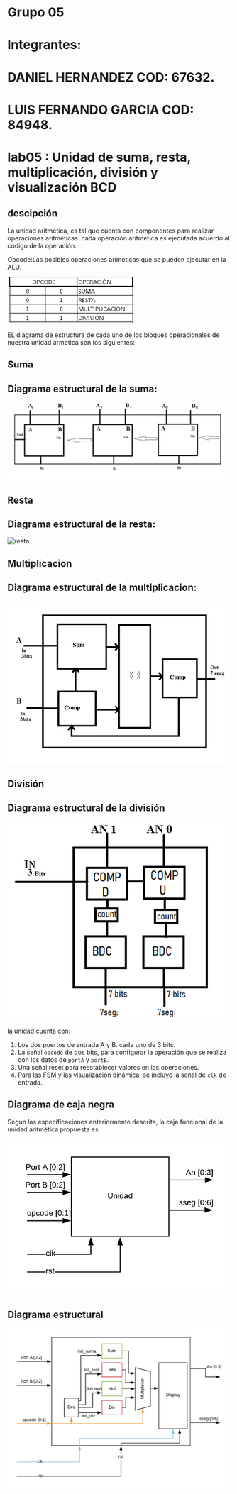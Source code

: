 # Grupo 05
# Integrantes:
# DANIEL HERNANDEZ COD: 67632.
# LUIS FERNANDO GARCIA COD: 84948.
# lab05 : Unidad de suma, resta, multiplicación, división y visualización BCD

## descipción 
La unidad aritmética, es tal que cuenta con componentes para realizar operaciones aritméticas. cada operación aritmética es ejecutada acuerdo al código de la operación. 

Opcode:Las posibles operaciones arimeticas que se pueden ejecutar en la ALU.

![Tabla operaciones](https://github.com/ELINGAP-7545/lab05-grupo_5/blob/master/IMAGENES/TABLA.png)

EL diagrama de estructura de cada uno de los bloques operacionales de nuestra unidad armetica son los siguientes:
        

## Suma 
## Diagrama estructural de la suma:
![Suma](https://raw.githubusercontent.com/ELINGAP-7545/lab05-grupo_5/master/IMAGENES/ESTRUCTURAL%20SUM4.bmp)


## Resta
## Diagrama estructural de la resta:
![resta]()


## Multiplicacion
## Diagrama estructural de la multiplicacion:
![multiplicacion](https://github.com/ELINGAP-7545/lab05-grupo_5/blob/master/IMAGENES/estructural%20multiplicador.jpg)


## División
## Diagrama estructural de la división
![division](https://github.com/ELINGAP-7545/lab05-grupo_5/blob/master/IMAGENES/diagrama%20estructural%20divi.png)
        

la unidad cuenta con:

1. Los dos puertos de entrada A y B. cada uno de  3 bits.
2. La señal `opcode` de dos bits, para configurar la operación que se realiza con los datos de `portA` y `portB`.
3. Una señal reset para reestablecer valores en las operaciones.
4. Para las FSM  y las visualización dinámica, se incluye la señal de `clk` de entrada.


## Diagrama de caja negra

Según las especificaciones anteriormente descrita, la caja funcional de la unidad aritmética propuesta es:

![caja negra](https://github.com/Fabeltranm/SPARTAN6-ATMEGA-MAX5864/blob/master/lab/lab06_Unidad_aritmetica/doc/cajanegra.png)


## Diagrama estructural

![estructural](https://github.com/Fabeltranm/SPARTAN6-ATMEGA-MAX5864/blob/master/lab/lab06_Unidad_aritmetica/doc/diagraEstructural.png)



  

 
